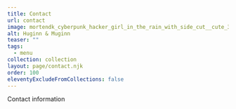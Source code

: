 ```yaml
---
title: Contact
url: contact
image: mortendk_cyberpunk_hacker_girl_in_the_rain_with_side_cut__cute_357db033-607f-455f-ab2e-cfd995c444ec.png
alt: Huginn & Muginn
teaser: ""
tags:
  - menu
collection: collection
layout: page/contact.njk
order: 100
eleventyExcludeFromCollections: false
---
```


Contact information
